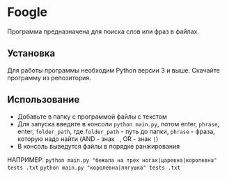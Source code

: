 # Foogle

Программа предназначена для поиска слов или фраз в файлах.

## Установка

Для работы программы необходим Python версии 3 и выше.
Скачайте программу из репозитория.

## Использование

- Добавьте в папку с программой файлы с текстом
- Для запуска введите в консоли `python main.py`, потом enter, `phrase`, enter,  `folder_path`, 
где `folder_path` - путь до папки,
    `phrase` - фраза, которую надо найти (AND - знак ` `, OR - знак `|`)
- В консоль выведутся файлы в порядке ранжирования

НАПРИМЕР: `python main.py "бежала на трех ногах|царевна|королевна" tests .txt`
`python main.py "королевна|лягушка" tests .txt`
